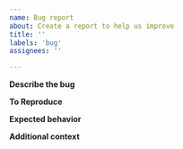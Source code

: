 ```yaml
---
name: Bug report
about: Create a report to help us improve
title: ''
labels: 'bug'
assignees: ''

---
```


**Describe the bug**
<!-- Add a clear and concise description of what the bug is. -->

**To Reproduce**
<!-- Steps to reproduce the behavior: -->

**Expected behavior**
<!-- Add a clear and concise description of what you expected to happen. -->

**Additional context**
<!-- You can include any relevant stack traces or debugging output in this section. -->

